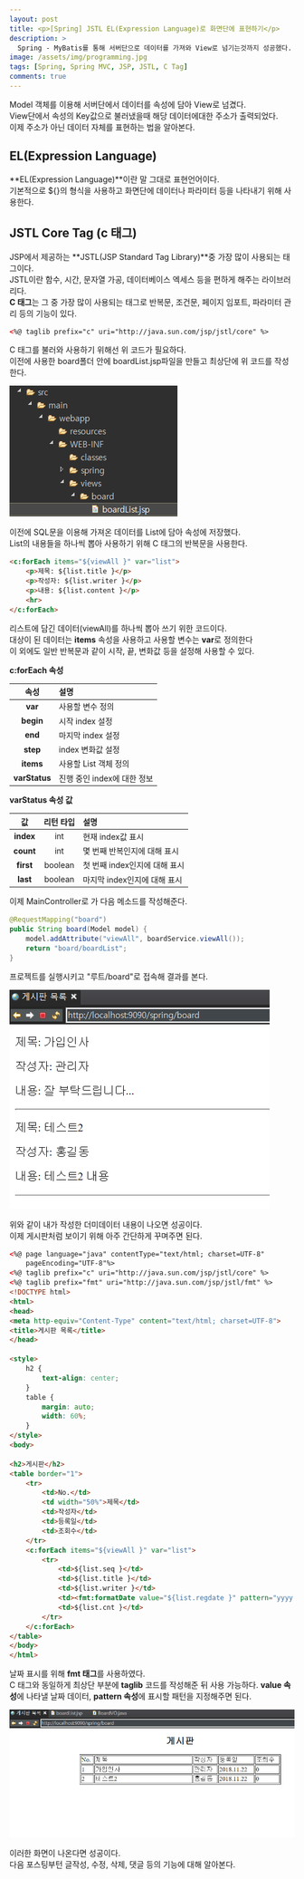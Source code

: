 ```yaml
---
layout: post
title: <p>[Spring] JSTL EL(Expression Language)로 화면단에 표현하기</p>
description: >
  Spring - MyBatis를 통해 서버단으로 데이터를 가져와 View로 넘기는것까지 성공했다. 이제 데이터를 화면단에 나타내는 방법에 대해 알아본다.
image: /assets/img/programming.jpg
tags: [Spring, Spring MVC, JSP, JSTL, C Tag]
comments: true
---
```

<head>
  <link rel="stylesheet" type="text/css" href="../../assets/css/obsidian.css" />
</head>
 
 Model 객체를 이용해 서버단에서 데이터를 속성에 담아 View로 넘겼다.<br>
 View단에서 속성의 Key값으로 불러냈을때 해당 데이터에대한 주소가 출력되었다.<br>
 이제 주소가 아닌 데이터 자체를 표현하는 법을 알아본다.

## EL(Expression Language)
 
 **EL(Expression Language)**이란 말 그대로 표현언어이다. <br>
 기본적으로 ${}의 형식을 사용하고 화면단에 데이터나 파라미터 등을 나타내기 위해 사용한다.<br>
 
## <span class='blue'>JSTL Core Tag (c 태그)

JSP에서 제공하는 **JSTL(JSP Standard Tag Library)**중 가장 많이 사용되는 태그이다.<br>
JSTL이란 함수, 시간, 문자열 가공, 데이터베이스 엑세스 등을 편하게 해주는 라이브러리다.<br>
**C 태그**는 그 중 가장 많이 사용되는 태그로 반복문, 조건문, 페이지 임포트, 파라미터 관리 등의 기능이 있다.

~~~html
<%@ taglib prefix="c" uri="http://java.sun.com/jsp/jstl/core" %>
~~~

C 태그를 불러와 사용하기 위해선 위 코드가 필요하다.<br>
이전에 사용한 board폴더 안에 boardList.jsp파일을 만들고 최상단에 위 코드를 작성한다.<br>

<img src="/assets/img/spring/boardList.png">

이전에 SQL문을 이용해 가져온 데이터를 List에 담아 속성에 저장했다.<br>
List의 내용들을 하나씩 뽑아 사용하기 위해 C 태그의 반복문을 사용한다.

~~~html
<c:forEach items="${viewAll }" var="list">
	<p>제목: ${list.title }</p>
	<p>작성자: ${list.writer }</p>
	<p>내용: ${list.content }</p>
	<hr>
</c:forEach>
~~~

리스트에 담긴 데이터(viewAll)를 하나씩 뽑아 쓰기 위한 코드이다.<br>
대상이 된 데이터는 **items** 속성을 사용하고 사용할 변수는 **var**로 정의한다<br>
이 외에도 일반 반복문과 같이 시작, 끝, 변화값 등을 설정해 사용할 수 있다.

 **c:forEach 속성**

| 속성 |   설명   |
|:--------:|:--------|
|**var** | 사용할 변수 정의 |
|**begin** | 시작 index 설정 |
|**end**  | 마지막 index 설정 |
|**step** | index 변화값 설정 |
|**items** | 사용할 List 객체 정의 |
|**varStatus** | 진행 중인 index에 대한 정보 |

 **varStatus 속성 값**

| 값 | 리턴 타입 |   설명   |
|:--------:|:--------:|:--------|
|**index** | int | 현재 index값 표시 |
|**count** | int | 몇 번째 반복인지에 대해 표시 |
|**first**  | boolean | 첫 번째 index인지에 대해 표시 |
|**last** | boolean | 마지막 index인지에 대해 표시 |

이제 MainController로 가 다음 메소드를 작성해준다.

~~~java
@RequestMapping("board")
public String board(Model model) {
	model.addAttribute("viewAll", boardService.viewAll());
	return "board/boardList";
}
~~~

프로젝트를 실행시키고 "루트/board"로 접속해 결과를 본다.

<img src="/assets/img/spring/boardTest.png">

위와 같이 내가 작성한 더미데이터 내용이 나오면 성공이다.<br>
이제 게시판처럼 보이기 위해 아주 간단하게 꾸며주면 된다.

~~~html
<%@ page language="java" contentType="text/html; charset=UTF-8"
    pageEncoding="UTF-8"%>
<%@ taglib prefix="c" uri="http://java.sun.com/jsp/jstl/core" %>
<%@ taglib prefix="fmt" uri="http://java.sun.com/jsp/jstl/fmt" %>
<!DOCTYPE html>
<html>
<head>
<meta http-equiv="Content-Type" content="text/html; charset=UTF-8">
<title>게시판 목록</title>
</head>

<style>
	h2 {
		text-align: center;
	}
	table {
		margin: auto;
		width: 60%;
	}
</style>
<body>

<h2>게시판</h2>
<table border="1">
	<tr>
		<td>No.</td>
		<td width="50%">제목</td>
		<td>작성자</td>
		<td>등록일</td>
		<td>조회수</td>		
	</tr>
	<c:forEach items="${viewAll }" var="list">
		<tr>
			<td>${list.seq }</td>
			<td>${list.title }</td>
			<td>${list.writer }</td>
			<td><fmt:formatDate value="${list.regdate }" pattern="yyyy.MM.dd"/> </td>
			<td>${list.cnt }</td>
		</tr>
	</c:forEach>
</table>
</body>
</html>
~~~

날짜 표시를 위해 **fmt 태그**를 사용하였다.<br>
C 태그와 동일하게 최상단 부분에 **taglib** 코드를 작성해준 뒤 사용 가능하다.
**value 속성**에 나타낼 날짜 데이터, **pattern 속성**에 표시할 패턴을 지정해주면 된다.<br>

<img src="/assets/img/spring/boardList2.png">

이러한 화면이 나온다면 성공이다.<br>
다음 포스팅부턴 글작성, 수정, 삭제, 댓글 등의 기능에 대해 알아본다.